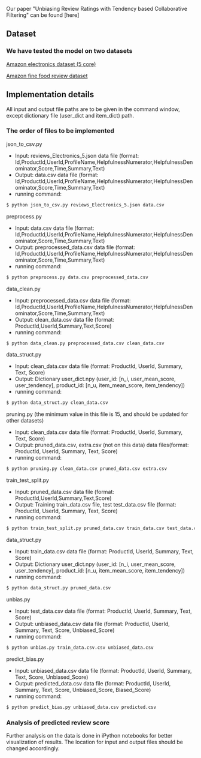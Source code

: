 Our paper "Unbiasing Review Ratings with Tendency based Collaborative Filtering" can be found [here]

## Dataset
  ### We have tested the model on two datasets
  [Amazon electronics dataset (5 core)](https://jmcauley.ucsd.edu/data/amazon/)
  
  [Amazon fine food review dataset](https://www.kaggle.com/snap/amazon-fine-food-reviews)

## Implementation details

All input and output file paths are to be given in the command window, except dictionary file (user_dict and item_dict) path.

### The order of files to be implemented

json_to_csv.py
  - Input: reviews_Electronics_5.json data file (format: Id,ProductId,UserId,ProfileName,HelpfulnessNumerator,HelpfulnessDenominator,Score,Time,Summary,Text)
  - Output: data.csv data file (format: Id,ProductId,UserId,ProfileName,HelpfulnessNumerator,HelpfulnessDenominator,Score,Time,Summary,Text)
  - running command: 
  ```sh
  $ python json_to_csv.py reviews_Electronics_5.json data.csv
  ```

preprocess.py
  - Input: data.csv data file (format: Id,ProductId,UserId,ProfileName,HelpfulnessNumerator,HelpfulnessDenominator,Score,Time,Summary,Text)
  - Output: preprocessed_data.csv data file (format: Id,ProductId,UserId,ProfileName,HelpfulnessNumerator,HelpfulnessDenominator,Score,Time,Summary,Text)
  - running command: 
  ```sh
  $ python preprocess.py data.csv preprocessed_data.csv
  ```

data_clean.py
  - Input: preprocessed_data.csv data file (format: Id,ProductId,UserId,ProfileName,HelpfulnessNumerator,HelpfulnessDenominator,Score,Time,Summary,Text)
  - Output: clean_data.csv data file (format: ProductId,UserId,Summary,Text,Score)
  - running command: 
  ```sh
  $ python data_clean.py preprocessed_data.csv clean_data.csv
  ```

data_struct.py
  - Input: clean_data.csv data file (format: ProductId, UserId, Summary, Text, Score)
  - Output: Dictionary user_dict.npy (user_id: [n_i, user_mean_score, user_tendency], product_id: [n_u, item_mean_score, item_tendency])
  - running command: 
  ```sh
  $ python data_struct.py clean_data.csv
  ```

pruning.py (the minimum value in this file is 15, and should be updated for other datasets)
  - Input: clean_data.csv data file (format: ProductId, UserId, Summary, Text, Score)
  - Output: pruned_data.csv, extra.csv (not on this data) data files(format: ProductId, UserId, Summary, Text, Score)
  - running command: 
  ```sh
  $ python pruning.py clean_data.csv pruned_data.csv extra.csv
  ```

train_test_split.py
  - Input: pruned_data.csv data file (format: ProductId,UserId,Summary,Text,Score)
  - Output: Training train_data.csv file, test test_data.csv file (format: ProductId, UserId, Summary, Text, Score)
  - running command: 
  ```sh
  $ python train_test_split.py pruned_data.csv train_data.csv test_data.csv
  ```

data_struct.py
  - Input: train_data.csv data file (format: ProductId, UserId, Summary, Text, Score)
  - Output: Dictionary user_dict.npy (user_id: [n_i, user_mean_score, user_tendency], product_id: [n_u, item_mean_score, item_tendency])
  - running command: 
  ```sh
  $ python data_struct.py pruned_data.csv
  ```

unbias.py
  - Input: test_data.csv data file (format: ProductId, UserId, Summary, Text, Score)
  - Output: unbiased_data.csv data file (format: ProductId, UserId, Summary, Text, Score, Unbiased_Score)
  - running command:
  ```sh
  $ python unbias.py train_data.csv.csv unbiased_data.csv
  ```

predict_bias.py
  - Input: unbiased_data.csv data file (format: ProductId, UserId, Summary, Text, Score, Unbiased_Score)
  - Output: predicted_data.csv data file (format: ProductId, UserId, Summary, Text, Score, Unbiased_Score, Biased_Score)
  - running command:
  ```sh
  $ python predict_bias.py unbiased_data.csv predicted.csv
  ```

### Analysis of predicted review score
Further analysis on the data is done in iPython notebooks for better visualization of results. The location for input and output files should be changed accordingly.
